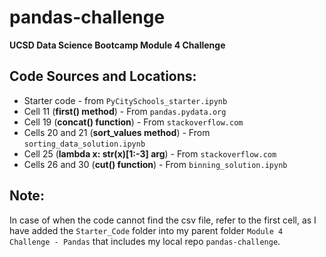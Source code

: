# pandas-challenge
**UCSD Data Science Bootcamp Module 4 Challenge**

## Code Sources and Locations:
- Starter code - from `PyCitySchools_starter.ipynb`
- Cell 11 (**first() method**) - From `pandas.pydata.org`
- Cell 19 (**concat() function**) - From `stackoverflow.com`
- Cells 20 and 21 (**sort_values method**) - From `sorting_data_solution.ipynb`
- Cell 25 (**lambda x: str(x)[1:-3] arg**) - From  `stackoverflow.com`
- Cells 26 and 30 (**cut() function**) - From `binning_solution.ipynb`

## Note:
In case of when the code cannot find the csv file, refer to the first cell, as I have added the `Starter_Code` folder into my parent folder `Module 4 Challenge - Pandas` that includes my local repo `pandas-challenge`.